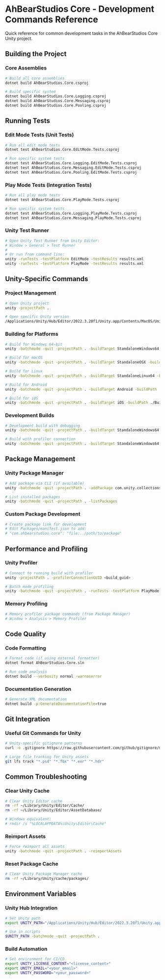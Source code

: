 # AhBearStudios Core - Development Commands Reference

Quick reference for common development tasks in the AhBearStudios Core Unity project.

## Building the Project

### Core Assemblies
```bash
# Build all core assemblies
dotnet build AhBearStudios.Core.csproj

# Build specific system
dotnet build AhBearStudios.Core.Logging.csproj
dotnet build AhBearStudios.Core.Messaging.csproj
dotnet build AhBearStudios.Core.Pooling.csproj
```

## Running Tests

### Edit Mode Tests (Unit Tests)
```bash
# Run all edit mode tests
dotnet test AhBearStudios.Core.EditMode.Tests.csproj

# Run specific system tests
dotnet test AhBearStudios.Core.Logging.EditMode.Tests.csproj
dotnet test AhBearStudios.Core.Messaging.EditMode.Tests.csproj
dotnet test AhBearStudios.Core.Pooling.EditMode.Tests.csproj
```

### Play Mode Tests (Integration Tests)
```bash
# Run all play mode tests
dotnet test AhBearStudios.Core.PlayMode.Tests.csproj

# Run specific system tests
dotnet test AhBearStudios.Core.Logging.PlayMode.Tests.csproj
dotnet test AhBearStudios.Core.Messaging.PlayMode.Tests.csproj
```

### Unity Test Runner
```bash
# Open Unity Test Runner from Unity Editor:
# Window > General > Test Runner
# 
# Or run from command line:
unity -runTests -testPlatform EditMode -testResults results.xml
unity -runTests -testPlatform PlayMode -testResults results.xml
```

## Unity-Specific Commands

### Project Management
```bash
# Open Unity project
unity -projectPath .

# Open specific Unity version
/Applications/Unity/Hub/Editor/2022.3.20f1/Unity.app/Contents/MacOS/Unity -projectPath .
```

### Building for Platforms
```bash
# Build for Windows 64-bit
unity -batchmode -quit -projectPath . -buildTarget StandaloneWindows64 -buildPath ./Builds/Windows/

# Build for macOS
unity -batchmode -quit -projectPath . -buildTarget StandaloneOSX -buildPath ./Builds/macOS/

# Build for Linux
unity -batchmode -quit -projectPath . -buildTarget StandaloneLinux64 -buildPath ./Builds/Linux/

# Build for Android
unity -batchmode -quit -projectPath . -buildTarget Android -buildPath ./Builds/Android/

# Build for iOS
unity -batchmode -quit -projectPath . -buildTarget iOS -buildPath ./Builds/iOS/
```

### Development Builds
```bash
# Development build with debugging
unity -batchmode -quit -projectPath . -buildTarget StandaloneWindows64 -developmentBuild -buildPath ./Builds/Dev/

# Build with profiler connection
unity -batchmode -quit -projectPath . -buildTarget StandaloneWindows64 -developmentBuild -connectProfiler -buildPath ./Builds/Profile/
```

## Package Management

### Unity Package Manager
```bash
# Add package via CLI (if available)
unity -batchmode -quit -projectPath . -addPackage com.unity.collections

# List installed packages
unity -batchmode -quit -projectPath . -listPackages
```

### Custom Package Development
```bash
# Create package link for development
# Edit Packages/manifest.json to add:
# "com.ahbearstudios.core": "file:../path/to/package"
```

## Performance and Profiling

### Unity Profiler
```bash
# Connect to running build with profiler
unity -projectPath . -profilerConnectionGUID <build_guid>

# Batch mode profiling
unity -batchmode -quit -projectPath . -runTests -testPlatform PlayMode -enableCodeCoverage
```

### Memory Profiling
```bash
# Memory profiler package commands (from Package Manager)
# Window > Analysis > Memory Profiler
```

## Code Quality

### Code Formatting
```bash
# Format code (if using external formatter)
dotnet format AhBearStudios.Core.sln

# Run code analysis
dotnet build --verbosity normal -warnaserror
```

### Documentation Generation
```bash
# Generate XML documentation
dotnet build -p:GenerateDocumentationFile=true
```

## Git Integration

### Useful Git Commands for Unity
```bash
# Unity-specific gitignore patterns
curl -o .gitignore https://raw.githubusercontent.com/github/gitignore/main/Unity.gitignore

# Large file tracking for Unity assets
git lfs track "*.psd" "*.fbx" "*.exr" "*.hdr"
```

## Common Troubleshooting

### Clear Unity Cache
```bash
# Clear Unity Editor cache
rm -rf ~/Library/Unity/Editor/Cache/
rm -rf ~/Library/Unity/Editor/AssetDatabase/

# Windows equivalent:
# rmdir /s "%LOCALAPPDATA%\Unity\Editor\Cache"
```

### Reimport Assets
```bash
# Force reimport all assets
unity -batchmode -quit -projectPath . -reimportAssets
```

### Reset Package Cache
```bash
# Clear Unity Package Manager cache
rm -rf ~/Library/Unity/cache/packages/
```

## Environment Variables

### Unity Hub Integration
```bash
# Set Unity path
export UNITY_PATH="/Applications/Unity/Hub/Editor/2022.3.20f1/Unity.app/Contents/MacOS/Unity"

# Use in scripts
$UNITY_PATH -batchmode -quit -projectPath .
```

### Build Automation
```bash
# Set environment for CI/CD
export UNITY_LICENSE_CONTENT="<license_content>"
export UNITY_EMAIL="<your_email>"
export UNITY_PASSWORD="<your_password>"
```